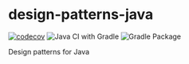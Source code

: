 # design-patterns-java

[![codecov](https://codecov.io/gh/sunwei/design-patterns-java/branch/master/graph/badge.svg)](https://codecov.io/gh/sunwei/design-patterns-java)
![Java CI with Gradle](https://github.com/sunwei/design-patterns-java/workflows/Java%20CI%20with%20Gradle/badge.svg)
![Gradle Package](https://github.com/sunwei/design-patterns-java/workflows/Gradle%20Package/badge.svg)

Design patterns for Java
